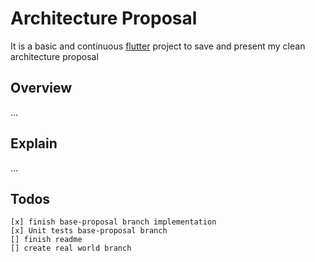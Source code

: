 # Architecture Proposal

It is a basic and continuous [flutter](https://flutter.dev) project to save and present my clean architecture proposal

## Overview

...

## Explain

...

## Todos

    [x] finish base-proposal branch implementation
    [x] Unit tests base-proposal branch
    [] finish readme
    [] create real world branch